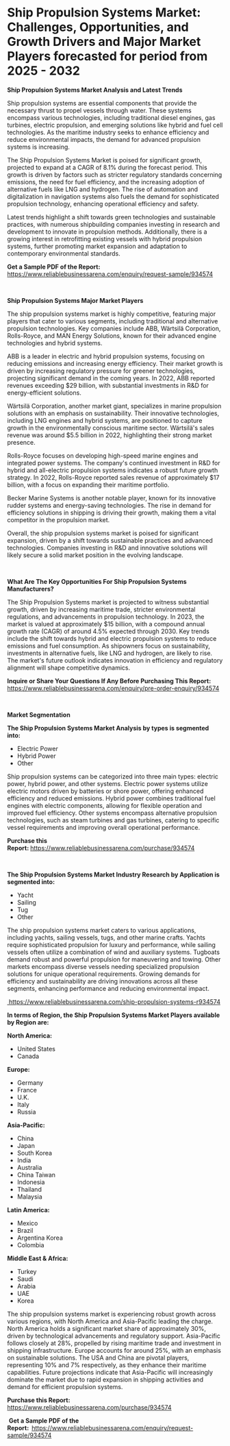 <p><h1>Ship Propulsion Systems Market: Challenges, Opportunities, and Growth Drivers and Major Market Players forecasted for period from 2025 - 2032</h1></p><p><strong>Ship Propulsion Systems Market Analysis and Latest Trends</strong></p>
<p><p>Ship propulsion systems are essential components that provide the necessary thrust to propel vessels through water. These systems encompass various technologies, including traditional diesel engines, gas turbines, electric propulsion, and emerging solutions like hybrid and fuel cell technologies. As the maritime industry seeks to enhance efficiency and reduce environmental impacts, the demand for advanced propulsion systems is increasing.</p><p>The Ship Propulsion Systems Market is poised for significant growth, projected to expand at a CAGR of 8.1% during the forecast period. This growth is driven by factors such as stricter regulatory standards concerning emissions, the need for fuel efficiency, and the increasing adoption of alternative fuels like LNG and hydrogen. The rise of automation and digitalization in navigation systems also fuels the demand for sophisticated propulsion technology, enhancing operational efficiency and safety.</p><p>Latest trends highlight a shift towards green technologies and sustainable practices, with numerous shipbuilding companies investing in research and development to innovate in propulsion methods. Additionally, there is a growing interest in retrofitting existing vessels with hybrid propulsion systems, further promoting market expansion and adaptation to contemporary environmental standards.</p></p>
<p><strong>Get a Sample PDF of the Report:&nbsp;</strong> <a href="https://www.reliablebusinessarena.com/enquiry/request-sample/934574?utm_campaign=2188&utm_medium=2&utm_source=Github&utm_content=ia&utm_term=18042025&utm_id=ship-propulsion-systems">https://www.reliablebusinessarena.com/enquiry/request-sample/934574</a></p>
<p>&nbsp;</p>
<p><strong>Ship Propulsion Systems Major Market Players</strong></p>
<p><p>The ship propulsion systems market is highly competitive, featuring major players that cater to various segments, including traditional and alternative propulsion technologies. Key companies include ABB, Wärtsilä Corporation, Rolls-Royce, and MAN Energy Solutions, known for their advanced engine technologies and hybrid systems.</p><p>ABB is a leader in electric and hybrid propulsion systems, focusing on reducing emissions and increasing energy efficiency. Their market growth is driven by increasing regulatory pressure for greener technologies, projecting significant demand in the coming years. In 2022, ABB reported revenues exceeding $29 billion, with substantial investments in R&D for energy-efficient solutions.</p><p>Wärtsilä Corporation, another market giant, specializes in marine propulsion solutions with an emphasis on sustainability. Their innovative technologies, including LNG engines and hybrid systems, are positioned to capture growth in the environmentally conscious maritime sector. Wärtsilä's sales revenue was around $5.5 billion in 2022, highlighting their strong market presence.</p><p>Rolls-Royce focuses on developing high-speed marine engines and integrated power systems. The company's continued investment in R&D for hybrid and all-electric propulsion systems indicates a robust future growth strategy. In 2022, Rolls-Royce reported sales revenue of approximately $17 billion, with a focus on expanding their maritime portfolio.</p><p>Becker Marine Systems is another notable player, known for its innovative rudder systems and energy-saving technologies. The rise in demand for efficiency solutions in shipping is driving their growth, making them a vital competitor in the propulsion market.</p><p>Overall, the ship propulsion systems market is poised for significant expansion, driven by a shift towards sustainable practices and advanced technologies. Companies investing in R&D and innovative solutions will likely secure a solid market position in the evolving landscape.</p></p>
<p>&nbsp;</p>
<p><strong>What Are The Key Opportunities For Ship Propulsion Systems Manufacturers?</strong></p>
<p><p>The Ship Propulsion Systems market is projected to witness substantial growth, driven by increasing maritime trade, stricter environmental regulations, and advancements in propulsion technology. In 2023, the market is valued at approximately $15 billion, with a compound annual growth rate (CAGR) of around 4.5% expected through 2030. Key trends include the shift towards hybrid and electric propulsion systems to reduce emissions and fuel consumption. As shipowners focus on sustainability, investments in alternative fuels, like LNG and hydrogen, are likely to rise. The market's future outlook indicates innovation in efficiency and regulatory alignment will shape competitive dynamics.</p></p>
<p><strong>Inquire or Share Your Questions If Any Before Purchasing This Report:</strong> <a href="https://www.reliablebusinessarena.com/enquiry/pre-order-enquiry/934574?utm_campaign=2188&utm_medium=2&utm_source=Github&utm_content=ia&utm_term=18042025&utm_id=ship-propulsion-systems">https://www.reliablebusinessarena.com/enquiry/pre-order-enquiry/934574</a></p>
<p>&nbsp;</p>
<p><strong>Market Segmentation</strong></p>
<p><strong>The Ship Propulsion Systems Market Analysis by types is segmented into:</strong></p>
<p><ul><li>Electric Power</li><li>Hybrid Power</li><li>Other</li></ul></p>
<p><p>Ship propulsion systems can be categorized into three main types: electric power, hybrid power, and other systems. Electric power systems utilize electric motors driven by batteries or shore power, offering enhanced efficiency and reduced emissions. Hybrid power combines traditional fuel engines with electric components, allowing for flexible operation and improved fuel efficiency. Other systems encompass alternative propulsion technologies, such as steam turbines and gas turbines, catering to specific vessel requirements and improving overall operational performance.</p></p>
<p><strong>Purchase this Report:&nbsp;</strong><a href="https://www.reliablebusinessarena.com/purchase/934574?utm_campaign=2188&utm_medium=2&utm_source=Github&utm_content=ia&utm_term=18042025&utm_id=ship-propulsion-systems">https://www.reliablebusinessarena.com/purchase/934574</a></p>
<p>&nbsp;</p>
<p><strong>The Ship Propulsion Systems Market Industry Research by Application is segmented into:</strong></p>
<p><ul><li>Yacht</li><li>Sailing</li><li>Tug</li><li>Other</li></ul></p>
<p><p>The ship propulsion systems market caters to various applications, including yachts, sailing vessels, tugs, and other marine crafts. Yachts require sophisticated propulsion for luxury and performance, while sailing vessels often utilize a combination of wind and auxiliary systems. Tugboats demand robust and powerful propulsion for maneuvering and towing. Other markets encompass diverse vessels needing specialized propulsion solutions for unique operational requirements. Growing demands for efficiency and sustainability are driving innovations across all these segments, enhancing performance and reducing environmental impact.</p></p>
<p><a href="https://www.reliablebusinessarena.com/ship-propulsion-systems-r934574?utm_campaign=2188&utm_medium=2&utm_source=Github&utm_content=ia&utm_term=18042025&utm_id=ship-propulsion-systems">&nbsp;https://www.reliablebusinessarena.com/ship-propulsion-systems-r934574</a></p>
<p><strong>In terms of Region, the Ship Propulsion Systems Market Players available by Region are:</strong></p>
<p>
    <p> <strong> North America: </strong>
        <ul>
            <li>United States</li>
            <li>Canada</li>
        </ul>
        </p> 
    <p> <strong> Europe: </strong>
        <ul>
            <li>Germany</li>
            <li>France</li>
            <li>U.K.</li>
            <li>Italy</li>
            <li>Russia</li>
        </ul>
        </p> 
    <p> <strong> Asia-Pacific: </strong>
        <ul>
            <li>China</li>
            <li>Japan</li>
            <li>South Korea</li>
            <li>India</li>
            <li>Australia</li>
            <li>China Taiwan</li>
            <li>Indonesia</li>
            <li>Thailand</li>
            <li>Malaysia</li>
        </ul>
        </p> 
    <p> <strong> Latin America: </strong>
        <ul>
            <li>Mexico</li>
            <li>Brazil</li>
            <li>Argentina Korea</li>
            <li>Colombia</li>
        </ul>
        </p> 
    <p> <strong> Middle East & Africa: </strong>
        <ul>
            <li>Turkey</li>
            <li>Saudi</li>
            <li>Arabia</li>
            <li>UAE</li>
            <li>Korea</li>
        </ul>
    </p>
    </p>
<p><p>The ship propulsion systems market is experiencing robust growth across various regions, with North America and Asia-Pacific leading the charge. North America holds a significant market share of approximately 30%, driven by technological advancements and regulatory support. Asia-Pacific follows closely at 28%, propelled by rising maritime trade and investment in shipping infrastructure. Europe accounts for around 25%, with an emphasis on sustainable solutions. The USA and China are pivotal players, representing 10% and 7% respectively, as they enhance their maritime capabilities. Future projections indicate that Asia-Pacific will increasingly dominate the market due to rapid expansion in shipping activities and demand for efficient propulsion systems.</p></p>
<p><strong>Purchase this Report: </strong><a href="https://www.reliablebusinessarena.com/purchase/934574?utm_campaign=2188&utm_medium=2&utm_source=Github&utm_content=ia&utm_term=18042025&utm_id=ship-propulsion-systems">https://www.reliablebusinessarena.com/purchase/934574</a></p>
<p>&nbsp;<strong>Get a Sample PDF of the Report:&nbsp;&nbsp;</strong><a href="https://www.reliablebusinessarena.com/enquiry/request-sample/934574?utm_campaign=2188&utm_medium=2&utm_source=Github&utm_content=ia&utm_term=18042025&utm_id=ship-propulsion-systems">https://www.reliablebusinessarena.com/enquiry/request-sample/934574</a></p>
<p><strong></strong></p>
<p><p></p><p></p><p></p></p>